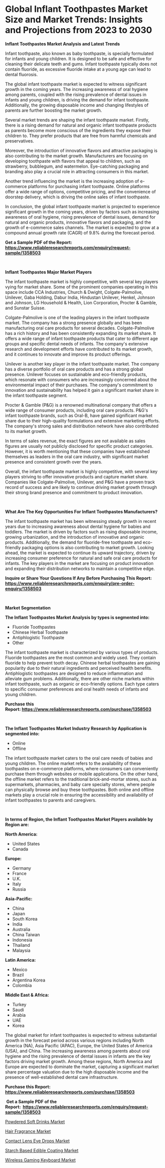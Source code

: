 <p><h1>Global Inflant Toothpastes Market Size and Market Trends: Insights and Projections from 2023 to 2030</h1></p><p><strong>Inflant Toothpastes Market Analysis and Latest Trends</strong></p>
<p><p>Infant toothpaste, also known as baby toothpaste, is specially formulated for infants and young children. It is designed to be safe and effective for cleaning their delicate teeth and gums. Infant toothpaste typically does not contain fluoride, as excessive fluoride intake at a young age can lead to dental fluorosis.</p><p>The global infant toothpaste market is expected to witness significant growth in the coming years. The increasing awareness of oral hygiene among parents, coupled with the rising prevalence of dental issues in infants and young children, is driving the demand for infant toothpaste. Additionally, the growing disposable income and changing lifestyles of parents are further boosting the market growth.</p><p>Several market trends are shaping the infant toothpaste market. Firstly, there is a rising demand for natural and organic infant toothpaste products as parents become more conscious of the ingredients they expose their children to. They prefer products that are free from harmful chemicals and preservatives.</p><p>Moreover, the introduction of innovative flavors and attractive packaging is also contributing to the market growth. Manufacturers are focusing on developing toothpaste with flavors that appeal to children, such as strawberry, bubblegum, and watermelon. Eye-catching packaging and branding also play a crucial role in attracting consumers in this market.</p><p>Another trend influencing the market is the increasing adoption of e-commerce platforms for purchasing infant toothpaste. Online platforms offer a wide range of options, competitive pricing, and the convenience of doorstep delivery, which is driving the online sales of infant toothpaste.</p><p>In conclusion, the global infant toothpaste market is projected to experience significant growth in the coming years, driven by factors such as increasing awareness of oral hygiene, rising prevalence of dental issues, demand for natural and organic products, innovative flavors and packaging, and the growth of e-commerce sales channels. The market is expected to grow at a compound annual growth rate (CAGR) of 9.8% during the forecast period.</p></p>
<p><strong>Get a Sample PDF of the Report:&nbsp; <a href="https://www.reliableresearchreports.com/enquiry/request-sample/1358503">https://www.reliableresearchreports.com/enquiry/request-sample/1358503</a></strong></p>
<p>&nbsp;</p>
<p><strong>Inflant Toothpastes Major Market Players</strong></p>
<p><p>The infant toothpaste market is highly competitive, with several key players vying for market share. Some of the prominent companies operating in this space include CCA Industries, Church & Dwight, Colgate-Palmolive, Unilever, Gaba Holding, Dabur India, Hindustan Unilever, Henkel, Johnson and Johnson, LG Household & Health, Lion Corporation, Procter & Gamble, and Sunstar Suisse.</p><p>Colgate-Palmolive is one of the leading players in the infant toothpaste market. The company has a strong presence globally and has been manufacturing oral care products for several decades. Colgate-Palmolive has a rich history and has been consistently expanding its market share. It offers a wide range of infant toothpaste products that cater to different age groups and specific dental needs of infants. The company's extensive research and development efforts have contributed to its market growth, and it continues to innovate and improve its product offerings.</p><p>Unilever is another key player in the infant toothpaste market. The company has a diverse portfolio of oral care products and has a strong global presence. Unilever focuses on sustainable and eco-friendly products, which resonate with consumers who are increasingly concerned about the environmental impact of their purchases. The company's commitment to innovation and sustainability has helped it gain a significant market share in the infant toothpaste segment.</p><p>Procter & Gamble (P&G) is a renowned multinational company that offers a wide range of consumer products, including oral care products. P&G's infant toothpaste brands, such as Oral-B, have gained significant market share due to their high-quality formulations and extensive marketing efforts. The company's strong sales and distribution network have also contributed to its market growth.</p><p>In terms of sales revenue, the exact figures are not available as sales figures are usually not publicly disclosed for specific product categories. However, it is worth mentioning that these companies have established themselves as leaders in the oral care industry, with significant market presence and consistent growth over the years.</p><p>Overall, the infant toothpaste market is highly competitive, with several key players striving to offer innovative products and capture market share. Companies like Colgate-Palmolive, Unilever, and P&G have a proven track record of success and are likely to continue driving market growth through their strong brand presence and commitment to product innovation.</p></p>
<p>&nbsp;</p>
<p><strong>What Are The Key Opportunities For Inflant Toothpastes Manufacturers?</strong></p>
<p><p>The infant toothpaste market has been witnessing steady growth in recent years due to increasing awareness about dental hygiene for babies and toddlers. The market is driven by factors such as rising disposable income, growing urbanization, and the introduction of innovative and organic products. Additionally, the demand for fluoride-free toothpaste and eco-friendly packaging options is also contributing to market growth. Looking ahead, the market is expected to continue its upward trajectory, driven by increasing consumer preference for natural and safe oral care products for infants. The key players in the market are focusing on product innovation and expanding their distribution networks to maintain a competitive edge.</p></p>
<p><strong>Inquire or Share Your Questions If Any Before Purchasing This Report: <a href="https://www.reliableresearchreports.com/enquiry/pre-order-enquiry/1358503">https://www.reliableresearchreports.com/enquiry/pre-order-enquiry/1358503</a></strong></p>
<p>&nbsp;</p>
<p><strong>Market Segmentation</strong></p>
<p><strong>The Inflant Toothpastes Market Analysis by types is segmented into:</strong></p>
<p><ul><li>Fluoride Toothpastes</li><li>Chinese Herbal Toothpaste</li><li>Antiphlogistic Toothpaste</li><li>Other</li></ul></p>
<p><p>The infant toothpaste market is characterized by various types of products. Fluoride toothpastes are the most common and widely used. They contain fluoride to help prevent tooth decay. Chinese herbal toothpastes are gaining popularity due to their natural ingredients and perceived health benefits. Antiphlogistic toothpastes are designed to reduce inflammation and alleviate gum problems. Additionally, there are other niche markets within infant toothpaste, such as organic or eco-friendly options. Each type caters to specific consumer preferences and oral health needs of infants and young children.</p></p>
<p><strong>Purchase this Report:&nbsp;<a href="https://www.reliableresearchreports.com/purchase/1358503">https://www.reliableresearchreports.com/purchase/1358503</a></strong></p>
<p>&nbsp;</p>
<p><strong>The Inflant Toothpastes Market Industry Research by Application is segmented into:</strong></p>
<p><ul><li>Online</li><li>Offline</li></ul></p>
<p><p>The infant toothpaste market caters to the oral care needs of babies and young children. The online market refers to the availability of these toothpastes on e-commerce platforms, where consumers can conveniently purchase them through websites or mobile applications. On the other hand, the offline market refers to the traditional brick-and-mortar stores, such as supermarkets, pharmacies, and baby care specialty stores, where people can physically browse and buy these toothpastes. Both online and offline markets play a crucial role in ensuring the accessibility and availability of infant toothpastes to parents and caregivers.</p></p>
<p>&nbsp;</p>
<p><strong>In terms of Region, the Inflant Toothpastes Market Players available by Region are:</strong></p>
<p>
    <p> <strong> North America: </strong>
        <ul>
            <li>United States</li>
            <li>Canada</li>
        </ul>
        </p> 
    <p> <strong> Europe: </strong>
        <ul>
            <li>Germany</li>
            <li>France</li>
            <li>U.K.</li>
            <li>Italy</li>
            <li>Russia</li>
        </ul>
        </p> 
    <p> <strong> Asia-Pacific: </strong>
        <ul>
            <li>China</li>
            <li>Japan</li>
            <li>South Korea</li>
            <li>India</li>
            <li>Australia</li>
            <li>China Taiwan</li>
            <li>Indonesia</li>
            <li>Thailand</li>
            <li>Malaysia</li>
        </ul>
        </p> 
    <p> <strong> Latin America: </strong>
        <ul>
            <li>Mexico</li>
            <li>Brazil</li>
            <li>Argentina Korea</li>
            <li>Colombia</li>
        </ul>
        </p> 
    <p> <strong> Middle East & Africa: </strong>
        <ul>
            <li>Turkey</li>
            <li>Saudi</li>
            <li>Arabia</li>
            <li>UAE</li>
            <li>Korea</li>
        </ul>
    </p>
    </p>
<p><p>The global market for infant toothpastes is expected to witness substantial growth in the forecast period across various regions including North America (NA), Asia Pacific (APAC), Europe, the United States of America (USA), and China. The increasing awareness among parents about oral hygiene and the rising prevalence of dental issues in infants are the key factors driving market growth. Among these regions, North America and Europe are expected to dominate the market, capturing a significant market share percentage valuation due to the high disposable income and the presence of well-established dental care infrastructure.</p></p>
<p><strong>Purchase this Report: <a href="https://www.reliableresearchreports.com/purchase/1358503">https://www.reliableresearchreports.com/purchase/1358503</a></strong></p>
<p>&nbsp;<strong>Get a Sample PDF of the Report:&nbsp;&nbsp;<a href="https://www.reliableresearchreports.com/enquiry/request-sample/1358503">https://www.reliableresearchreports.com/enquiry/request-sample/1358503</a></strong></p>
<p><strong></strong></p>
<p><p><a href="https://medium.com/@jaydonhyatt2023/powdered-soft-drinks-market-size-growth-forecast-2023-2030-ceec8267e0b6">Powdered Soft Drinks Market</a></p><p><a href="https://www.linkedin.com/pulse/decoding-hair-fragrance-market-deep-dive-latest-trends-segmentation-gbqle/">Hair Fragrance Market</a></p><p><a href="https://www.linkedin.com/pulse/contact-lens-eye-drops-market-research-report-unlocks-analysis-uruae/">Contact Lens Eye Drops Market</a></p><p><a href="https://medium.com/@coltruecker/starch-based-edible-coating-market-size-growth-forecast-2023-2030-4ff6f37399fb">Starch Based Edible Coating Market</a></p><p><a href="https://www.linkedin.com/pulse/wireless-gaming-keyboard-market-research-report-unlocks-analysis-vyryf/">Wireless Gaming Keyboard Market</a></p></p>
